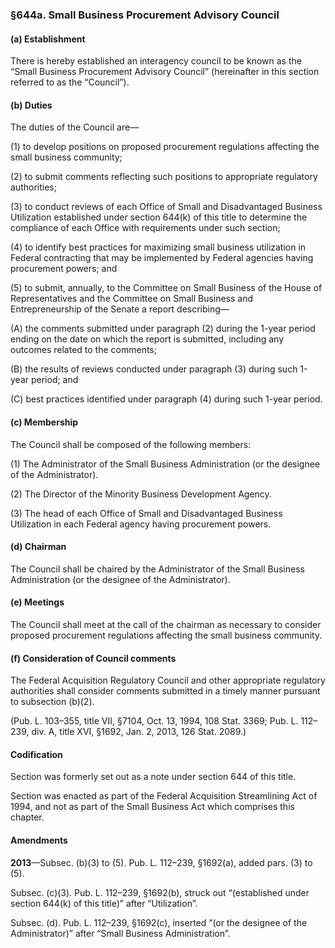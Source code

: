 ### §644a. Small Business Procurement Advisory Council ###

#### (a) Establishment ####

There is hereby established an interagency council to be known as the “Small Business Procurement Advisory Council” (hereinafter in this section referred to as the “Council”).

#### (b) Duties ####

The duties of the Council are—

(1) to develop positions on proposed procurement regulations affecting the small business community;

(2) to submit comments reflecting such positions to appropriate regulatory authorities;

(3) to conduct reviews of each Office of Small and Disadvantaged Business Utilization established under section 644(k) of this title to determine the compliance of each Office with requirements under such section;

(4) to identify best practices for maximizing small business utilization in Federal contracting that may be implemented by Federal agencies having procurement powers; and

(5) to submit, annually, to the Committee on Small Business of the House of Representatives and the Committee on Small Business and Entrepreneurship of the Senate a report describing—

(A) the comments submitted under paragraph (2) during the 1-year period ending on the date on which the report is submitted, including any outcomes related to the comments;

(B) the results of reviews conducted under paragraph (3) during such 1-year period; and

(C) best practices identified under paragraph (4) during such 1-year period.

#### (c) Membership ####

The Council shall be composed of the following members:

(1) The Administrator of the Small Business Administration (or the designee of the Administrator).

(2) The Director of the Minority Business Development Agency.

(3) The head of each Office of Small and Disadvantaged Business Utilization in each Federal agency having procurement powers.

#### (d) Chairman ####

The Council shall be chaired by the Administrator of the Small Business Administration (or the designee of the Administrator).

#### (e) Meetings ####

The Council shall meet at the call of the chairman as necessary to consider proposed procurement regulations affecting the small business community.

#### (f) Consideration of Council comments ####

The Federal Acquisition Regulatory Council and other appropriate regulatory authorities shall consider comments submitted in a timely manner pursuant to subsection (b)(2).

(Pub. L. 103–355, title VII, §7104, Oct. 13, 1994, 108 Stat. 3369; Pub. L. 112–239, div. A, title XVI, §1692, Jan. 2, 2013, 126 Stat. 2089.)

#### Codification ####

Section was formerly set out as a note under section 644 of this title.

Section was enacted as part of the Federal Acquisition Streamlining Act of 1994, and not as part of the Small Business Act which comprises this chapter.

#### Amendments ####

**2013**—Subsec. (b)(3) to (5). Pub. L. 112–239, §1692(a), added pars. (3) to (5).

Subsec. (c)(3). Pub. L. 112–239, §1692(b), struck out “(established under section 644(k) of this title)” after “Utilization”.

Subsec. (d). Pub. L. 112–239, §1692(c), inserted “(or the designee of the Administrator)” after “Small Business Administration”.